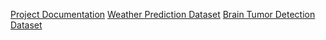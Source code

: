 [Project Documentation](https://cliff-holiday-3fc.notion.site/AML-Project-Documentation-fd4e2894be304b238bc45f6fa631e7c9?pvs=4)
[Weather Prediction Dataset](https://www.kaggle.com/datasets/thedevastator/weather-prediction)
[Brain Tumor Detection Dataset](https://www.kaggle.com/datasets/masoudnickparvar/brain-tumor-mri-dataset)
